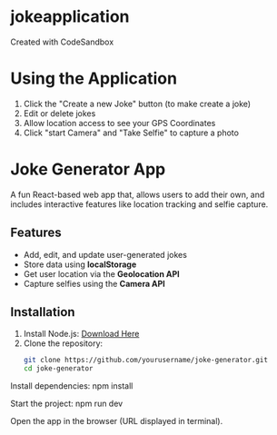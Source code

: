 # jokeapplication
Created with CodeSandbox


# Using the Application
1. Click the "Create a new Joke" button (to make create a joke)
2. Edit or delete jokes
3. Allow location access to see your GPS Coordinates
4. Click "start Camera" and "Take Selfie" to capture a photo
   
# Joke Generator App  

A fun React-based web app that, allows users to add their own, and includes interactive features like location tracking and selfie capture.  

## Features  
- Add, edit, and update user-generated jokes  
- Store data using **localStorage**  
- Get user location via the **Geolocation API**  
- Capture selfies using the **Camera API**  

## Installation  
1. Install Node.js: [Download Here](https://nodejs.org/)  
2. Clone the repository:  
   ```bash
   git clone https://github.com/yourusername/joke-generator.git
   cd joke-generator

Install dependencies:
npm install

Start the project:
npm run dev

Open the app in the browser (URL displayed in terminal).
